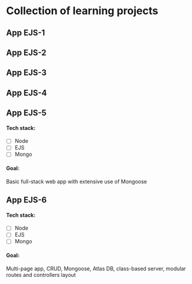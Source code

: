 # Collection of learning projects

## App EJS-1

## App EJS-2

## App EJS-3

## App EJS-4

## App EJS-5

#### Tech stack:

- [ ] Node
- [ ] EJS
- [ ] Mongo

#### Goal:

Basic full-stack web app with extensive use of Mongoose

## App EJS-6

#### Tech stack:

- [ ] Node
- [ ] EJS
- [ ] Mongo

#### Goal:

Multi-page app, CRUD, Mongoose, Atlas DB, class-based server, modular routes and controllers layout
